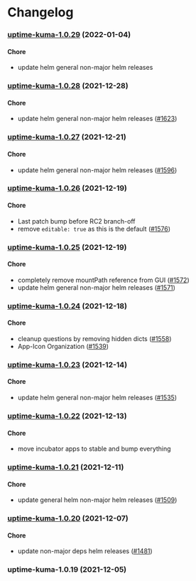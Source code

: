 # Changelog<br>


<a name="uptime-kuma-1.0.29"></a>
### [uptime-kuma-1.0.29](https://github.com/truecharts/apps/compare/uptime-kuma-1.0.28...uptime-kuma-1.0.29) (2022-01-04)

#### Chore

* update helm general non-major helm releases



<a name="uptime-kuma-1.0.28"></a>
### [uptime-kuma-1.0.28](https://github.com/truecharts/apps/compare/uptime-kuma-1.0.27...uptime-kuma-1.0.28) (2021-12-28)

#### Chore

* update helm general non-major helm releases ([#1623](https://github.com/truecharts/apps/issues/1623))



<a name="uptime-kuma-1.0.27"></a>
### [uptime-kuma-1.0.27](https://github.com/truecharts/apps/compare/uptime-kuma-1.0.26...uptime-kuma-1.0.27) (2021-12-21)

#### Chore

* update helm general non-major helm releases ([#1596](https://github.com/truecharts/apps/issues/1596))



<a name="uptime-kuma-1.0.26"></a>
### [uptime-kuma-1.0.26](https://github.com/truecharts/apps/compare/uptime-kuma-1.0.25...uptime-kuma-1.0.26) (2021-12-19)

#### Chore

* Last patch bump before RC2 branch-off
* remove `editable: true` as this is the default ([#1576](https://github.com/truecharts/apps/issues/1576))



<a name="uptime-kuma-1.0.25"></a>
### [uptime-kuma-1.0.25](https://github.com/truecharts/apps/compare/uptime-kuma-1.0.24...uptime-kuma-1.0.25) (2021-12-19)

#### Chore

* completely remove mountPath reference from GUI ([#1572](https://github.com/truecharts/apps/issues/1572))
* update helm general non-major helm releases ([#1571](https://github.com/truecharts/apps/issues/1571))



<a name="uptime-kuma-1.0.24"></a>
### [uptime-kuma-1.0.24](https://github.com/truecharts/apps/compare/uptime-kuma-1.0.23...uptime-kuma-1.0.24) (2021-12-18)

#### Chore

* cleanup questions by removing hidden dicts ([#1558](https://github.com/truecharts/apps/issues/1558))
* App-Icon Organization ([#1539](https://github.com/truecharts/apps/issues/1539))



<a name="uptime-kuma-1.0.23"></a>
### [uptime-kuma-1.0.23](https://github.com/truecharts/apps/compare/uptime-kuma-1.0.22...uptime-kuma-1.0.23) (2021-12-14)

#### Chore

* update helm general non-major helm releases ([#1535](https://github.com/truecharts/apps/issues/1535))



<a name="uptime-kuma-1.0.22"></a>
### [uptime-kuma-1.0.22](https://github.com/truecharts/apps/compare/uptime-kuma-1.0.21...uptime-kuma-1.0.22) (2021-12-13)

#### Chore

* move incubator apps to stable and bump everything



<a name="uptime-kuma-1.0.21"></a>
### [uptime-kuma-1.0.21](https://github.com/truecharts/apps/compare/uptime-kuma-1.0.20...uptime-kuma-1.0.21) (2021-12-11)

#### Chore

* update general helm non-major helm releases ([#1509](https://github.com/truecharts/apps/issues/1509))



<a name="uptime-kuma-1.0.20"></a>
### [uptime-kuma-1.0.20](https://github.com/truecharts/apps/compare/uptime-kuma-1.0.19...uptime-kuma-1.0.20) (2021-12-07)

#### Chore

* update non-major deps helm releases ([#1481](https://github.com/truecharts/apps/issues/1481))



<a name="uptime-kuma-1.0.19"></a>
### uptime-kuma-1.0.19 (2021-12-05)

